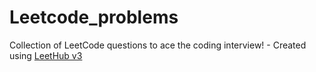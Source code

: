 # Leetcode_problems
Collection of LeetCode questions to ace the coding interview! - Created using [LeetHub v3](https://github.com/raphaelheinz/LeetHub-3.0)
